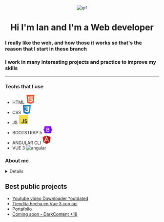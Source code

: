 <div id='header' align='center'>
    <picture>
    <img src="./src/happy cat.gif" alt='gif' width='250px' height="200px">
    </picture>
    <h1 align='center'> Hi I'm Ian and I'm a Web developer</h1>
</div>

###  I really like the web, and how those it works so that's the reason that I start in these branch
###  I work in many interesting projects and practice to improve my skills
    
    
---
###   Techs that I use
-  HTML  <img src="./src/html5.svg" alt='html' width='30px' height="30px">    
-  CSS  <img src="./src/css3.svg" alt='css' width='30px' height="30px">    
-  JS   <img src="./src/javascript.svg" alt='js' width='30px' height="30px">    
-  BOOTSTRAP 5   <img src="./src/bootstrap.svg" alt='bootstrap' width='30px' height="30px">    
-  ANGULAR CLI  <img src="./src/angularjs.svg" alt='angular' width='30px' height="30px">
-  VUE 3  <img src="https://v2.vuejs.org/images/logo.svg" alt='angular' width='30px' height="30px">




###   About me
<details align='left'>
<ul style="list-decoration: none;">
<li>-  I like to exercise </li>
<li>-  Use my bicycle</li>
<li>-  Learn new things about python</li>
<li>-  Custome sites using my own style</li>
</ul>
</details>



## Best public projects

- [Youtube video Downloader *outdated](https://github.com/OnemoreIan/YouTube-Downloader)
- [Tiendita hecha en Vue 3 con api](https://github.com/OnemoreIan/Front-Tiendita)
- [Portafolio](https://github.com/OnemoreIan/Me)
- [Coming soon - DarkContent +18](#)

